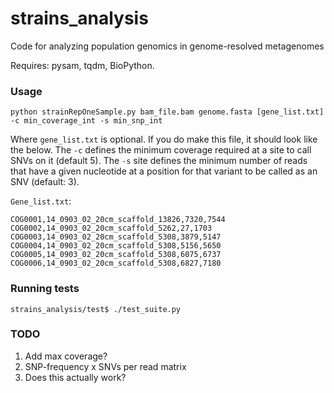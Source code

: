 # strains_analysis
Code for analyzing population genomics in genome-resolved metagenomes

Requires: pysam, tqdm, BioPython.

### Usage

```
python strainRepOneSample.py bam_file.bam genome.fasta [gene_list.txt] -c min_coverage_int -s min_snp_int
```

Where `gene_list.txt` is optional. If you do make this file, it should look like the below. The `-c` defines the minimum coverage required at a site to call SNVs on it (default 5). The `-s` site defines the minimum number of reads that have a given nucleotide at a position for that variant to be called as an SNV (default: 3).

`Gene_list.txt`:
```
COG0001,14_0903_02_20cm_scaffold_13826,7320,7544
COG0002,14_0903_02_20cm_scaffold_5262,27,1703
COG0003,14_0903_02_20cm_scaffold_5308,3879,5147
COG0004,14_0903_02_20cm_scaffold_5308,5156,5650
COG0005,14_0903_02_20cm_scaffold_5308,6075,6737
COG0006,14_0903_02_20cm_scaffold_5308,6827,7180
```

### Running tests
```
strains_analysis/test$ ./test_suite.py
```

### TODO
1. Add max coverage?
2. SNP-frequency x SNVs per read matrix
3. Does this actually work?
